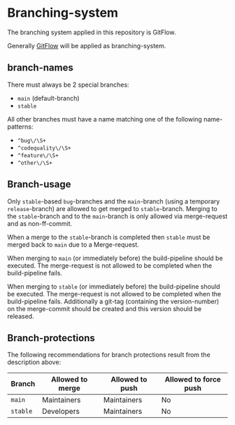 # Branching-system

The branching system applied in this repository is GitFlow.

Generally [GitFlow](https://nvie.com/posts/a-successful-git-branching-model/) will be applied as branching-system.

## branch-names

There must always be 2 special branches:

- `main` (default-branch)
- `stable`

All other branches must have a name matching one of the following name-patterns:

- `^bug\/\S+`
- `^codequality\/\S+`
- `^feature\/\S+`
- `^other\/\S+`

## Branch-usage

Only `stable`-based `bug`-branches and the `main`-branch (using a temporary `release`-branch) are allowed to get merged to `stable`-branch. Merging to the `stable`-branch and to the `main`-branch is only allowed via merge-request and as non-ff-commit.

When a merge to the `stable`-branch is completed then `stable` must be merged back to `main` due to a Merge-request.

When merging to `main` (or immediately before) the build-pipeline should be executed. The merge-request is not allowed to be completed when the build-pipeline fails.

When merging to `stable` (or immediately before) the build-pipeline should be executed. The merge-request is not allowed to be completed when the build-pipeline fails. Additionally a git-tag (containing the version-number) on the merge-commit should be created and this version should be released.

## Branch-protections

The following recommendations for branch protections result from the description above:

| Branch   | Allowed to merge         | Allowed to push | Allowed to force push  |
|----------|--------------------------|-----------------|------------------------|
| `main`   | Maintainers              | Maintainers     |           No           |
| `stable` | Developers               | Maintainers     |           No           |
